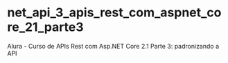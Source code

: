 # net_api_3_apis_rest_com_aspnet_core_21_parte3
Alura - Curso de APIs Rest com Asp.NET Core 2.1 Parte 3: padronizando a API
